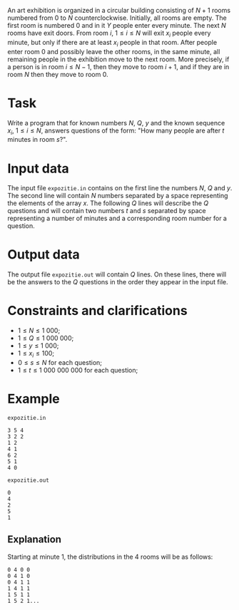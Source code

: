 An art exhibition is organized in a circular building consisting of $N + 1$ rooms numbered from $0$ to $N$ counterclockwise. Initially, all rooms are empty. The first room is numbered $0$ and in it $Y$ people enter every minute. The next $N$ rooms have exit doors. From room $i$, $1 \leq i \leq N$ will exit $x_i$ people every minute, but only if there are at least $x_i$ people in that room. After people enter room $0$ and possibly leave the other rooms, in the same minute, all remaining people in the exhibition move to the next room. More precisely, if a person is in room $i \leq N - 1$, then they move to room $i + 1$, and if they are in room $N$ then they move to room $0$.

# Task

Write a program that for known numbers $N$, $Q$, $y$ and the known sequence $x_i$, $1 \leq i \leq N$, answers questions of the form: "How many people are after $t$ minutes in room $s$?".

# Input data

The input file `expozitie.in` contains on the first line the numbers $N$, $Q$ and $y$. The second line will contain $N$ numbers separated by a space representing the elements of the array $x$. The following $Q$ lines will describe the $Q$ questions and will contain two numbers $t$ and $s$ separated by space representing a number of minutes and a corresponding room number for a question.

# Output data

The output file `expozitie.out` will contain $Q$ lines. On these lines, there will be the answers to the $Q$ questions in the order they appear in the input file.

# Constraints and clarifications

* $1 \leq N \leq 1 \ 000$;
* $1 \leq Q \leq 1 \ 000 \ 000$;
* $1 \leq y \leq 1 \ 000$;
* $1 \leq x_i \leq 100$;
* $0 \leq s \leq N$ for each question;
* $1 \leq t \leq 1 \ 000 \ 000 \ 000$ for each question;

# Example

`expozitie.in`
```
3 5 4
3 2 2
1 2
4 1
6 2
5 1
4 0
```

`expozitie.out`
```
0
4
2
5
1
```

## Explanation

Starting at minute $1$, the distributions in the $4$ rooms will be as follows:

```
0 4 0 0
0 4 1 0
0 4 1 1
1 4 1 1
1 5 1 1
1 5 2 1...
